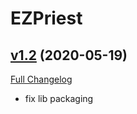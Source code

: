 # EZPriest

## [v1.2](https://github.com/mrbuds/EZPriest/tree/v1.2) (2020-05-19)
[Full Changelog](https://github.com/mrbuds/EZPriest/commits/v1.2)

- fix lib packaging  
